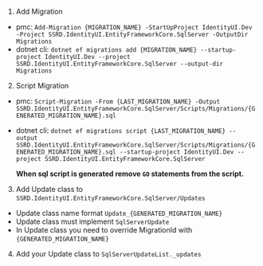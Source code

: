 1. Add Migration 
  - pmc: `Add-Migration {MIGRATION_NAME} -StartUpProject IdentityUI.Dev -Project SSRD.IdentityUI.EntityFrameworkCore.SqlServer -OutputDir Migrations`
  - dotnet cli: `dotnet ef migrations add {MIGRATION_NAME} --startup-project IdentityUI.Dev --project SSRD.IdentityUI.EntityFrameworkCore.SqlServer --output-dir Migrations`
2. Script Migration
  - pmc: `Script-Migration -From {LAST_MIGRATION_NAME} -Output SSRD.IdentityUI.EntityFrameworkCore.SqlServer/Scripts/Migrations/{GENERATED_MIGRATION_NAME}.sql`
  - dotnet cli: `dotnet ef migrations script {LAST_MIGRATION_NAME} --output SSRD.IdentityUI.EntityFrameworkCore.SqlServer/Scripts/Migrations/{GENERATED_MIGRATION_NAME}.sql --startup-project IdentityUI.Dev --project SSRD.IdentityUI.EntityFrameworkCore.SqlServer`

	**When sql script is generated remove `GO` statements from the script.**

3. Add Update class to `SSRD.IdentityUI.EntityFrameworkCore.SqlServer/Updates`
- Update class name format `Update_{GENERATED_MIGRATION_NAME}`
- Update class must implement `SqlServerUpdate`
- In Update class you need to override MigrationId with `{GENERATED_MIGRATION_NAME}`
4. Add your Update class to `SqlServerUpdateList._updates`